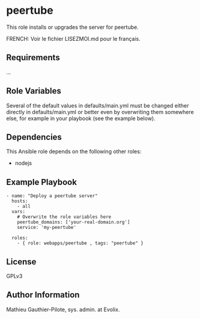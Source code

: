 peertube
=====

This role installs or upgrades the server for peertube. 

FRENCH: Voir le fichier LISEZMOI.md pour le français.

Requirements
------------

...

Role Variables
--------------

Several of the default values in defaults/main.yml must be changed either directly in defaults/main.yml or better even by overwriting them somewhere else, for example in your playbook (see the example below).

Dependencies
------------

This Ansible role depends on the following other roles:

- nodejs

Example Playbook
----------------

```
- name: "Deploy a peertube server"
  hosts: 
    - all
  vars:
    # Overwrite the role variables here
    peertube_domains: ['your-real-domain.org']
    service: 'my-peertube'

  roles:
    - { role: webapps/peertube , tags: "peertube" }
```

License
-------

GPLv3

Author Information
------------------

Mathieu Gauthier-Pilote, sys. admin. at Evolix.
